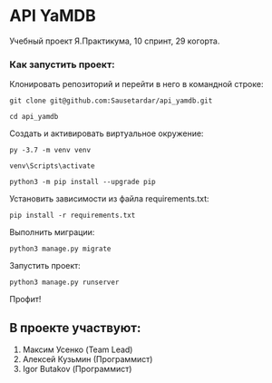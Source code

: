# API YaMDB

Учебный проект Я.Практикума, 10 спринт, 29 когорта.

### Как запустить проект:

Клонировать репозиторий и перейти в него в командной строке:

```
git clone git@github.com:Sausetardar/api_yamdb.git
```

```
cd api_yamdb
```

Создать и активировать виртуальное окружение:

```
py -3.7 -m venv venv
```

```
venv\Scripts\activate
```

```
python3 -m pip install --upgrade pip
```

Установить зависимости из файла requirements.txt:

```
pip install -r requirements.txt
```

Выполнить миграции:

```
python3 manage.py migrate
```

Запустить проект:

```
python3 manage.py runserver
```

Профит!

## В проекте участвуют:
1. Максим Усенко (Team Lead)
2. Алексей Кузьмин (Программист)
3. Igor Butakov (Программист)